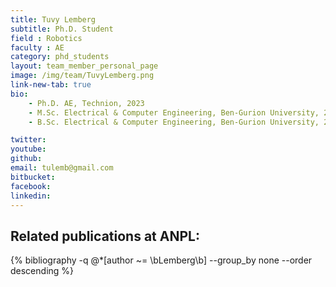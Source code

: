 ```yaml
---
title: Tuvy Lemberg
subtitle: Ph.D. Student
field : Robotics
faculty : AE
category: phd_students
layout: team_member_personal_page
image: /img/team/TuvyLemberg.png
link-new-tab: true
bio:
    - Ph.D. AE, Technion, 2023
    - M.Sc. Electrical & Computer Engineering, Ben-Gurion University, 2018
    - B.Sc. Electrical & Computer Engineering, Ben-Gurion University, 2016

twitter: 
youtube: 
github: 
email: tulemb@gmail.com
bitbucket: 
facebook: 
linkedin: 
---
```


## Related publications at ANPL:

{% bibliography -q @*[author ~= \bLemberg\b] --group_by none --order descending %}

